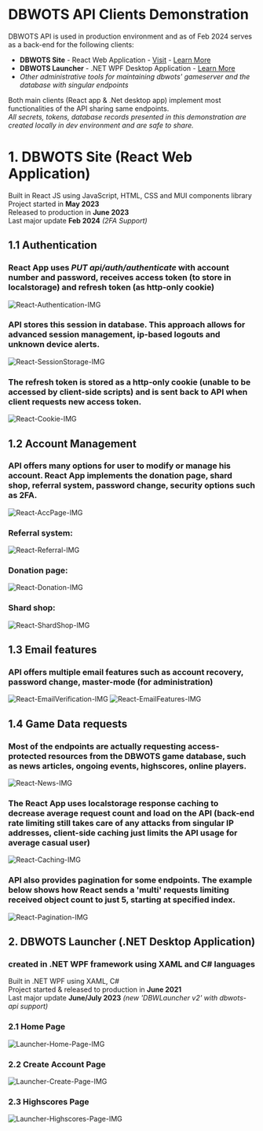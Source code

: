 # DBWOTS API Clients Demonstration
 DBWOTS API is used in production environment and as of Feb 2024 serves as a back-end for the following clients:
- **DBWOTS Site** - React Web Application - [Visit](http://dbwots.ddns.net/) - [Learn More](#1-react-web-application)
- **DBWOTS Launcher** - .NET WPF Desktop Application - [Learn More]()
- *Other administrative tools for maintaining dbwots' gameserver and the database with singular endpoints*

Both main clients (React app & .Net desktop app) implement most functionalities of the API sharing same endpoints.<br>
*All secrets, tokens, database records presented in this demonstration are created locally in dev environment and are safe to share.*

# 1. DBWOTS Site (React Web Application)
Built in React JS using JavaScript, HTML, CSS and MUI components library<br>
Project started in **May 2023**<br>
Released to production in **June 2023**<br>
Last major update **Feb 2024** *(2FA Support)*<br>

## 1.1 Authentication
### React App uses *PUT api/auth/authenticate* with account number and password, receives access token (to store in localstorage) and refresh token (as http-only cookie)
![React-Authentication-IMG](resources/react/1.authentication.png)
### API stores this session in database. This approach allows for advanced session management, ip-based logouts and unknown device alerts.
![React-SessionStorage-IMG](resources/react/2.session-storage.png)
### The refresh token is stored as a http-only cookie (unable to be accessed by client-side scripts) and is sent back to API when client requests new access token.
![React-Cookie-IMG](resources/react/3.httponlycookie.png)

## 1.2 Account Management
### API offers many options for user to modify or manage his account. React App implements the donation page, shard shop, referral system, password change, security options such as 2FA.
![React-AccPage-IMG](resources/react/4.accountpage.png)
### Referral system:
![React-Referral-IMG](resources/react/7.referralsystem.png)
### Donation page:
![React-Donation-IMG](resources/react/6.donationpage.png)
### Shard shop:
![React-ShardShop-IMG](resources/react/8.shardshop.png)

## 1.3 Email features
### API offers multiple email features such as account recovery, password change, master-mode (for administration)
![React-EmailVerification-IMG](resources/react/10.EmailVerification.png)
![React-EmailFeatures-IMG](resources/react/11.EmailFeatures.png)

## 1.4 Game Data requests
### Most of the endpoints are actually requesting access-protected resources from the DBWOTS game database, such as news articles, ongoing events, highscores, online players.
![React-News-IMG](resources/react/14-online.png)
### The React App uses localstorage response caching to decrease average request count and load on the API (back-end rate limiting still takes care of any attacks from singular IP addresses, client-side caching just limits the API usage for average casual user)
![React-Caching-IMG](resources/react/13-caching.png)
### API also provides pagination for some endpoints. The example below shows how React sends a 'multi' requests limiting received object count to just 5, starting at specified index.
![React-Pagination-IMG](resources/react/12-pagination.png)



## 2. DBWOTS Launcher (.NET Desktop Application)
###   created in .NET WPF framework using XAML and C# languages
Built in .NET WPF using XAML, C#<br>
Project started & released to production in **June 2021**<br>
Last major update **June/July 2023** *(new 'DBWLauncher v2' with dbwots-api support)*<br>

### 2.1 Home Page
![Launcher-Home-Page-IMG](resources/launcher1.png?raw=true "Launcher Home Page")

### 2.2 Create Account Page
![Launcher-Create-Page-IMG](resources/launcher2.png?raw=true "Launcher Create Account Page")

### 2.3 Highscores Page
![Launcher-Highscores-Page-IMG](resources/launcher3.png?raw=true "Launcher Highscores Page")
